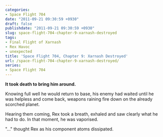 ```yaml
---
categories:
- Space Flight 704
date: "2011-09-21 09:30:59 +0930"
draft: false
publishdate: "2011-09-21 09:30:59 +0930"
slug: space-flight-704-chapter-9-xarnash-destroyed
tags:
- Final Flight of Xarnash
- Rex Havoc
- unexpected
title: 'Space Flight 704, Chapter 9: Xarnash Destroyed'
url: /space-flight-704-chapter-9-xarnash-destroyed/
series:
- Space Flight 704
---
```

**It took death to bring him around.**

Knowing full well he would return to base, his enemy had waited until he
was helpless and come back, weapons raining fire down on the already
scorched planet.

Hearing them coming, Rex took a breath, exhaled and saw clearly what he
had to do. In that moment, he was vaporised.

"..." thought Rex as his component atoms dissipated.
